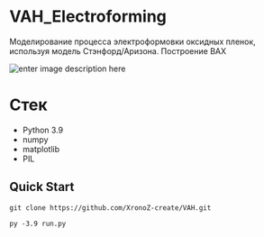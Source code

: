 # VAH_Electroforming
Моделирование процесса электроформовки оксидных пленок, используя модель Стэнфорд/Аризона. Построение ВАХ

![enter image description here](https://user-images.githubusercontent.com/70958549/101754504-dd9de880-3ae4-11eb-89b2-30f9c06dc160.png)
# Стек

 - Python 3.9
 - numpy
 - matplotlib
 - PIL

## Quick Start

```
git clone https://github.com/XronoZ-create/VAH.git
```
```
py -3.9 run.py
```
